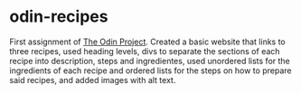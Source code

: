 # odin-recipes

First assignment of [The Odin Project](https://www.theodinproject.com/). Created a basic website that links to three recipes, used heading levels, divs to separate the sections of each recipe into description, steps and ingredientes, used unordered lists for the ingredients of each recipe and ordered lists for the steps on how to prepare said recipes, and added images with alt text.